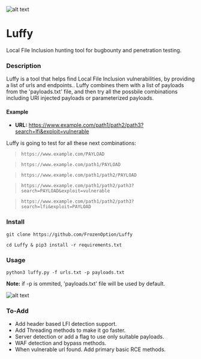 ![alt text][image]

[image]: https://i.imgur.com/f0LoUeJ.png

# Luffy
Local File Inclusion hunting tool for bugbounty and penetration testing.

### Description
Luffy is a tool that helps find Local File Inclusion vulnerabilities, by providing a list of urls and endpoints.. Luffy combines them with a list of payloads from the 'payloads.txt' file, and then try all the possbile combinations including URI injected payloads or parameterized payloads.

#### Example
- **URL:** https://www.example.com/path1/path2/path3?search=lfi&exploit=vulnerable

Luffy is going to test for all these next combinations:

>`https://www.example.com/PAYLOAD`

>`https://www.example.com/path1/PAYLOAD`

>`https://www.example.com/path1/path2/PAYLOAD`

>`https://www.example.com/path1/path2/path3?search=PAYLOAD&exploit=vulnerable`

>`https://www.example.com/path1/path2/path3?search=lfi&exploit=PAYLOAD`


### Install
`git clone https://github.com/FrozenOption/Luffy`

`cd Luffy & pip3 install -r requirements.txt`

### Usage
`python3 luffy.py -f urls.txt -p payloads.txt`

**Note:** if -p is ommited, 'payloads.txt' file will be used by default.


![alt text][image2]

[image2]: https://i.imgur.com/ZSp7sgq.png


### To-Add
- Add header based LFI detection support.
- Add Threading methods to make it go faster.
- Server detection or add a flag to use only suitable payloads.
- WAF detection and bypass methods.
- When vulnerable url found. Add primary basic RCE methods.

